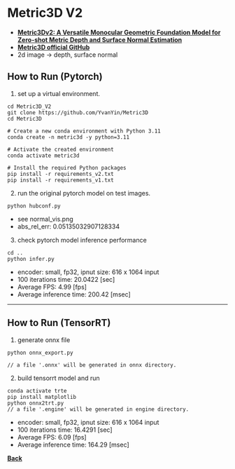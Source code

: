 # Metric3D V2
- **[Metric3Dv2: A Versatile Monocular Geometric Foundation Model for Zero-shot Metric Depth and Surface Normal Estimation](https://arxiv.org/abs/2404.15506)**
- **[Metric3D official GitHub](https://github.com/YvanYin/Metric3D)**
- 2d image -> depth, surface normal

## How to Run (Pytorch)

1. set up a virtual environment.
```
cd Metric3D_V2
git clone https://github.com/YvanYin/Metric3D
cd Metric3D

# Create a new conda environment with Python 3.11
conda create -n metric3d -y python=3.11

# Activate the created environment
conda activate metric3d

# Install the required Python packages
pip install -r requirements_v2.txt
pip install -r requirements_v1.txt

```

2. run the original pytorch model on test images.
```
python hubconf.py
```
- see normal_vis.png
- abs_rel_err: 0.05135032907128334

3. check pytorch model inference performance
```
cd ..
python infer.py
```
- encoder: small, fp32, ipnut size: 616 x 1064 input
- 100 iterations time: 20.0422 [sec]
- Average FPS: 4.99 [fps]
- Average inference time: 200.42 [msec]
--------------------------------------------------------------------

## How to Run (TensorRT)

1. generate onnx file

```
python onnx_export.py

// a file '.onnx' will be generated in onnx directory.
```

2. build tensorrt model and run

```
conda activate trte
pip install matplotlib
python onnx2trt.py
// a file '.engine' will be generated in engine directory.
```
- encoder: small, fp32, ipnut size: 616 x 1064 input
- 100 iterations time: 16.4291 [sec]
- Average FPS: 6.09 [fps]
- Average inference time: 164.29 [msec]

**[Back](../README.md)** 